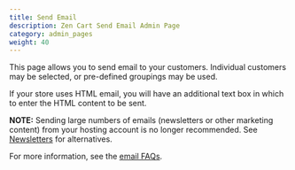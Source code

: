 ```yaml
---
title: Send Email 
description: Zen Cart Send Email Admin Page 
category: admin_pages
weight: 40
---
```


This page allows you to send email to your customers. Individual customers may be selected, or pre-defined groupings may be used.

If your store uses HTML email, you will have an additional text box in which to enter the HTML content to be sent. 

**NOTE:** Sending large numbers of emails (newsletters or other marketing content) from your hosting account is no longer recommended. 
See [Newsletters](/user/email/newsletters/) for alternatives. 

For more information, see the [email FAQs](/user/email/).
